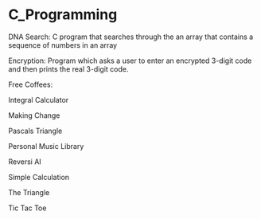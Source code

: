 # C_Programming

DNA Search: C program that searches through the an array that contains a sequence of numbers in an array 

Encryption: Program which asks a user to enter an encrypted 3-digit code and then prints the real 3-digit code.

Free Coffees: 

Integral Calculator

Making Change 	

Pascals Triangle 

Personal Music Library

Reversi AI 	

Simple Calculation

The Triangle	

Tic Tac Toe
